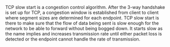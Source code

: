 TCP slow start is a congestion control algorithm. After the 3-way handshake is set up for TCP, a congestion window is established from client to client where segment sizes are determined for each endpoint. TCP slow start is there to make sure that the flow of data being sent is slow enough for the network to be able to forward without being bogged down. It starts slow as the name implies and increases transmission rate until either packet loss is detected or the endpoint cannot handle the rate of transmission.
